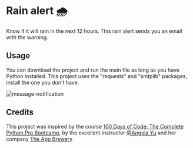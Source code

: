 # Rain alert 🌧️

Know if it will rain in the next 12 hours. This rain alert sends you an email with the warning.

## Usage

You can download the project and run the main file as long as you have Python installed. This project uses the "requests" and "smtplib" packages, install the one you don't have.

![message-notification](https://github.com/daniel-lgs/rain-alert/assets/122944322/a9c977bf-de5b-4b65-8d77-463bbab840b1)

## Credits
This project was inspired by the course [100 Days of Code: The Complete Python Pro Bootcamp](https://www.udemy.com/course/100-days-of-code/), by the excellent instructor [@Angela Yu](https://github.com/angelabauer) and her company [The App Brewery](https://appbrewery.com/)
